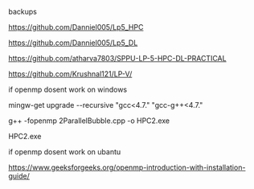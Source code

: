 backups

https://github.com/Danniel005/Lp5_HPC

https://github.com/Danniel005/Lp5_DL

https://github.com/atharva7803/SPPU-LP-5-HPC-DL-PRACTICAL

https://github.com/Krushnal121/LP-V/

if openmp dosent work on windows

mingw-get upgrade --recursive "gcc<4.7." "gcc-g++<4.7."

g++ -fopenmp 2ParallelBubble.cpp -o HPC2.exe

HPC2.exe

if openmp dosent work on ubantu

https://www.geeksforgeeks.org/openmp-introduction-with-installation-guide/
